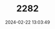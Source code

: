 ---
title: "2282"
category: "Ateles marginatus"
draft: false
date: 2024-02-22 13:03:49
languages:
  English: ["White-whiskered Spider Monkey", "White-cheeked Spider Monkey"]
  Portuguese: ["Cuamba", "Guatá", "Macaco Aranha"]
  Spanish; Castilian: ["Macaco Aranha"]
  German: ["Weißwangen-Klammeraffe"]
---